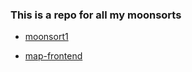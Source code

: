 ### This is a repo for all my moonsorts


- [moonsort1](https://moonsort-test-one.vercel.app)

- [map-frontend](https://map-frontend-challenge-one.vercel.app)

